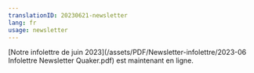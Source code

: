 ```yaml
---
translationID: 20230621-newsletter
lang: fr
usage: newsletter
---
```

[Notre infolettre de juin 2023](/assets/PDF/Newsletter-infolettre/2023-06 Infolettre Newsletter Quaker.pdf) est maintenant en ligne.
